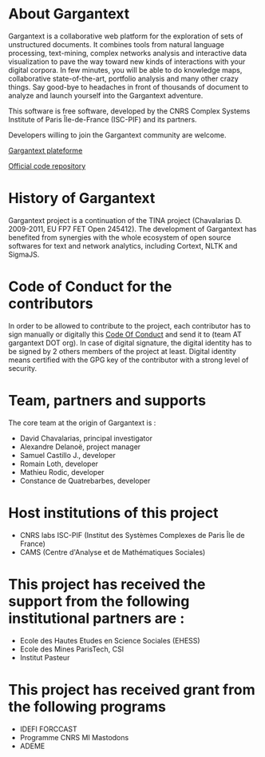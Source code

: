 # About Gargantext
Gargantext is a collaborative web platform for the exploration of sets
of unstructured documents. It combines tools from natural language
processing, text-mining, complex networks analysis and interactive data
visualization to pave the way toward new kinds of interactions with your
digital corpora. In few minutes, you will be able to do knowledge maps,
collaborative state-of-the-art, portfolio analysis and many other crazy
things. Say good-bye to headaches in front of thousands of document to
analyze and launch yourself into the Gargantext adventure.

This software is free software, developed by the CNRS Complex Systems
Institute of Paris Île-de-France (ISC-PIF) and its partners.

Developers willing to join the Gargantext community are welcome.

[Gargantext plateforme](http://gargantext.org)

[Official code repository](http://code.gargantext.org)

# History of Gargantext
Gargantext project is a continuation of the TINA project (Chavalarias D.
2009-2011, EU FP7 FET Open 245412). The development of Gargantext has
benefited from synergies with the whole ecosystem of open source
softwares for text and network analytics, including Cortext, NLTK and
SigmaJS.

# Code of Conduct for the contributors
In order to be allowed to contribute to the project, each
contributor has to sign manually or digitally this [Code Of
Conduct](CODE_OF_CONDUCT.md) and send it to (team AT gargantext DOT
org). In case of digital signature, the digital identity has to be
signed by 2 others members of the project at least. Digital identity
means certified with the GPG key of the contributor with a strong level
of security.

# Team, partners and supports
The core team at the origin of Gargantext is :
* David Chavalarias, principal investigator
* Alexandre Delanoë, project manager
* Samuel Castillo J., developer
* Romain Loth, developer
* Mathieu Rodic, developer
* Constance de Quatrebarbes, developer

# Host institutions of this project
* CNRS labs ISC-PIF (Institut des Systèmes Complexes de Paris Île de France)
* CAMS (Centre d'Analyse et de Mathématiques Sociales)

# This project has received the support from the following institutional partners are :

* Ecole des Hautes Etudes en Science Sociales (EHESS)
* Ecole des Mines ParisTech, CSI
* Institut Pasteur

# This project has received grant from the following programs
* IDEFI FORCCAST
* Programme CNRS MI Mastodons
* ADEME
